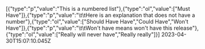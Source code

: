 [{"type":"p","value":"This is a numbered list"},{"type":"ol","value":["Must Have"]},{"type":"p","value":"\t\tHere is an explanation that does not have a number"},{"type":"ol","value":["Should Have Have","Could Have","Won't Have"]},{"type":"p","value":"\t\tWon't have means won't have this release"},{"type":"ol","value":["Really will never have","Really really"]}] 2023-04-30T15:07:10.045Z
